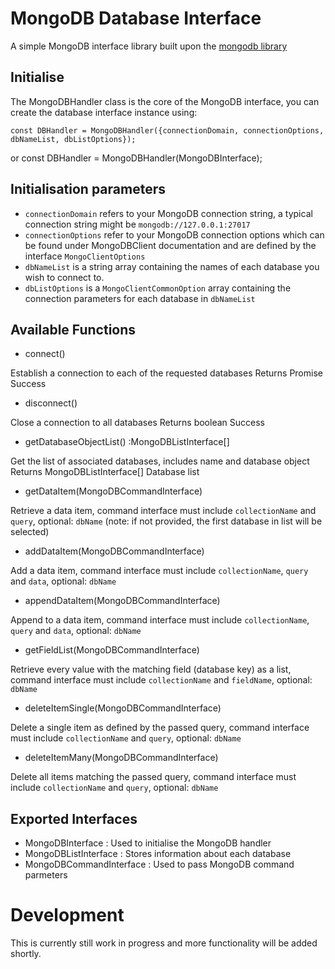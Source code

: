 # MongoDB Database Interface

A simple MongoDB interface library built upon the [mongodb library](https://www.npmjs.com/package/mongodb)

## Initialise

The MongoDBHandler class is the core of the MongoDB interface, you can create the database interface instance using:

    const DBHandler = MongoDBHandler({connectionDomain, connectionOptions, dbNameList, dbListOptions});

or
const DBHandler = MongoDBHandler(MongoDBInterface);

## Initialisation parameters

- `connectionDomain` refers to your MongoDB connection string, a typical connection string might be `mongodb://127.0.0.1:27017`
- `connectionOptions` refer to your MongoDB connection options which can be found under MongoDBClient documentation and are defined by the interface `MongoClientOptions`
- `dbNameList` is a string array containing the names of each database you wish to connect to.
- `dbListOptions` is a `MongoClientCommonOption` array containing the connection parameters for each database in `dbNameList`

## Available Functions

- connect()

Establish a connection to each of the requested databases
Returns Promise<boolean> Success

- disconnect()

Close a connection to all databases
Returns boolean Success

- getDatabaseObjectList() :MongoDBListInterface[]

Get the list of associated databases, includes name and database object
Returns MongoDBListInterface[] Database list

- getDataItem(MongoDBCommandInterface)

Retrieve a data item, command interface must include `collectionName` and `query`, optional: `dbName` (note: if not provided, the first database in list will be selected)

- addDataItem(MongoDBCommandInterface)

Add a data item, command interface must include `collectionName`, `query` and `data`, optional: `dbName`

- appendDataItem(MongoDBCommandInterface)

Append to a data item, command interface must include `collectionName`, `query` and `data`, optional: `dbName`

- getFieldList(MongoDBCommandInterface)

Retrieve every value with the matching field (database key) as a list, command interface must include `collectionName` and `fieldName`, optional: `dbName`

- deleteItemSingle(MongoDBCommandInterface)

Delete a single item as defined by the passed query, command interface must include `collectionName` and `query`, optional: `dbName`

- deleteItemMany(MongoDBCommandInterface)

Delete all items matching the passed query, command interface must include `collectionName` and `query`, optional: `dbName`

## Exported Interfaces

- MongoDBInterface : Used to initialise the MongoDB handler
- MongoDBListInterface : Stores information about each database
- MongoDBCommandInterface : Used to pass MongoDB command parmeters

# Development

This is currently still work in progress and more functionality will be added shortly.
